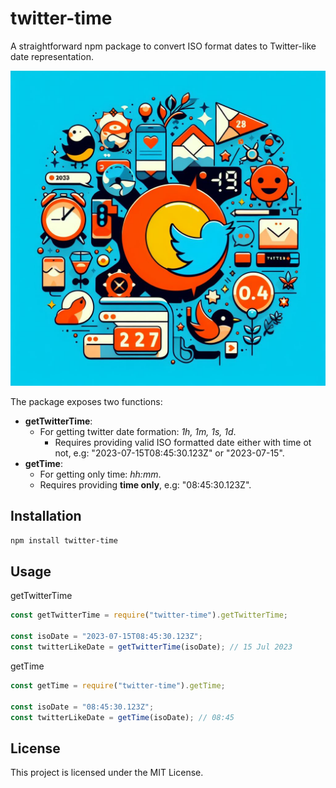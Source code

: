 # twitter-time

A straightforward npm package to convert ISO format dates to Twitter-like date representation.

![twitter](./assets//images/twitter.jpeg)

The package exposes two functions:

- **getTwitterTime**:
  - For getting twitter date formation: _1h, 1m, 1s, 1d_.
    - Requires providing valid ISO formatted date either with time ot not, e.g: "2023-07-15T08:45:30.123Z" or "2023-07-15".
- **getTime**:
  - For getting only time: _hh:mm_.
  - Requires providing **time only**, e.g: "08:45:30.123Z".

## Installation

```bash
npm install twitter-time
```

## Usage

getTwitterTime

```js
const getTwitterTime = require("twitter-time").getTwitterTime;

const isoDate = "2023-07-15T08:45:30.123Z";
const twitterLikeDate = getTwitterTime(isoDate); // 15 Jul 2023
```

getTime

```js
const getTime = require("twitter-time").getTime;

const isoDate = "08:45:30.123Z";
const twitterLikeDate = getTime(isoDate); // 08:45
```

## License

This project is licensed under the MIT License.
